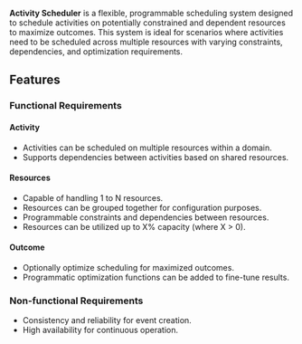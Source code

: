**Activity Scheduler** is a flexible, programmable scheduling system designed to schedule activities on potentially constrained and dependent resources to maximize outcomes. This system is ideal for scenarios where activities need to be scheduled across multiple resources with varying constraints, dependencies, and optimization requirements.

## Features

### Functional Requirements

#### **Activity**
- Activities can be scheduled on multiple resources within a domain.
- Supports dependencies between activities based on shared resources.
  
#### **Resources**
- Capable of handling 1 to N resources.
- Resources can be grouped together for configuration purposes.
- Programmable constraints and dependencies between resources.
- Resources can be utilized up to X% capacity (where X > 0).

#### **Outcome**
- Optionally optimize scheduling for maximized outcomes.
- Programmatic optimization functions can be added to fine-tune results.

### Non-functional Requirements
- Consistency and reliability for event creation.
- High availability for continuous operation.
